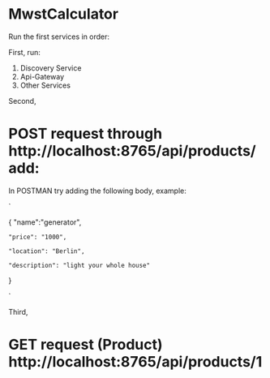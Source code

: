# MwstCalculator
Run the first services in order:

First, run:

1. Discovery Service
2. Api-Gateway
3. Other Services

Second,
# POST request through http://localhost:8765/api/products/add:
In POSTMAN try adding the following body, example:

`

{
    "name":"generator",
    
    "price": "1000",
    
    "location": "Berlin",
    
    "description": "light your whole house"
}

`

Third, 
# GET request (Product) http://localhost:8765/api/products/1

